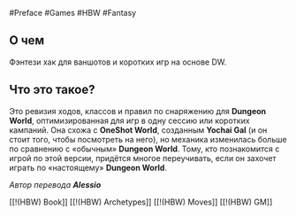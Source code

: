 #Preface #Games #HBW #Fantasy

## О чем
Фэнтези хак для ваншотов и коротких игр на основе DW.

## Что это такое? 
Это ревизия ходов, классов и правил по снаряжению для **Dungeon World**, оптимизированная для игр в одну сессию или коротких кампаний. Она схожа с **OneShot World**, созданным **Yochai Gal** (и он стоит того, чтобы посмотреть на него), но механика изменилась больше по сравнению с «обычным» **Dungeon World**. Тому, кто познакомится с игрой по этой версии, придётся многое переучивать, если он захочет играть по «настоящему» **Dungeon World**.

*Автор перевода **Alessio***

[[!(HBW) Book]]
[[!(HBW) Archetypes]]
[[!(HBW) Moves]]
[[!(HBW) GM]]

